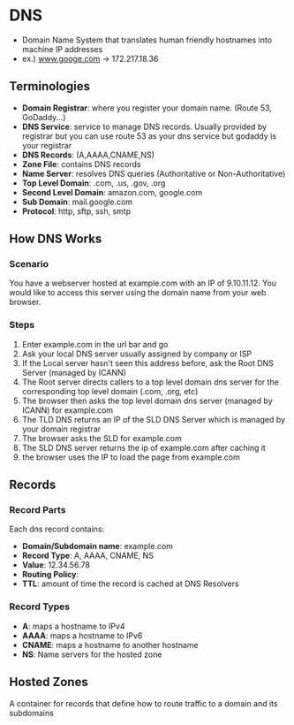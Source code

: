 # DNS

- Domain Name System that translates human friendly hostnames into machine IP addresses
- ex.) www.googe.com -> 172.217.18.36

## Terminologies

- **Domain Registrar**: where you register your domain name. (Route 53, GoDaddy...)
- **DNS Service**: service to manage DNS records. Usually provided by registrar but you can use route 53 as your dns service but godaddy is your registrar
- **DNS Records**: (A,AAAA,CNAME,NS)
- **Zone File**: contains DNS records
- **Name Server**: resolves DNS queries (Authoritative or Non-Authoritative)
- **Top Level Domain**: .com, .us, .gov, .org
- **Second Level Domain**: amazon.com, google.com
- **Sub Domain**: mail.google.com
- **Protocol**: http, sftp, ssh, smtp

## How DNS Works

### Scenario

You have a webserver hosted at example.com with an IP of 9.10.11.12. You would like to access this server using the domain name from your web browser.

### Steps

1. Enter example.com in the url bar and go
2. Ask your local DNS server usually assigned by company or ISP
3. If the Local server hasn't seen this address before, ask the Root DNS Server (managed by ICANN)
4. The Root server directs callers to a top level domain dns server for the corresponding top level domain (.com, .org, etc)
5. The browser then asks the top level domain dns server (managed by ICANN) for example.com
6. The TLD DNS returns an IP of the SLD DNS Server which is managed by your domain registrar
7. The browser asks the SLD for example.com
8. The SLD DNS server returns the ip of example.com after caching it
9. the browser uses the IP to load the page from example.com

## Records

### Record Parts

Each dns record contains:

- **Domain/Subdomain name**: example.com
- **Record Type**: A, AAAA, CNAME, NS
- **Value**: 12.34.56.78
- **Routing Policy**:
- **TTL**: amount of time the record is cached at DNS Resolvers

### Record Types

- **A**: maps a hostname to IPv4
- **AAAA**: maps a hostname to IPv6
- **CNAME**: maps a hostname to another hostname
- **NS**: Name servers for the hosted zone

## Hosted Zones

A container for records that define how to route traffic to a domain and its subdomains
